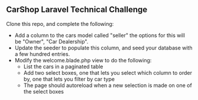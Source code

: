 ## CarShop Laravel Technical Challenge

Clone this repo, and complete the following:

* Add a column to the cars model called "seller" the options for this will be "Owner", "Car Dealership".
* Update the seeder to populate this column, and seed your database with a few hundred entries.
* Modify the welcome.blade.php view to do the following:
    - List the cars in a paginated table
    - Add two select boxes, one that lets you select which column to order by, one that lets you filter by car type
    - The page should autoreload when a new selection is made on one of the select boxes
